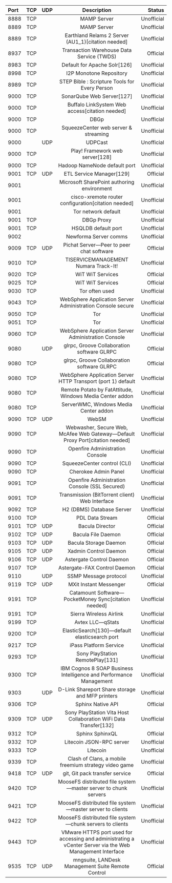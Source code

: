 | Port | TCP | UDP | Description | Status |
| :--- | :---: | :---: | :---: | ---: |
| 8888 | TCP | | MAMP Server | Unofficial |
| 8889 | TCP | | MAMP Server | Unofficial |
| 8889 | TCP | | Earthland Relams 2 Server (AU1_1)[citation needed] | Unofficial |
| 8937 | TCP | | Transaction Warehouse Data Service (TWDS) | Official |
| 8983 | TCP | | Default for Apache Solr[126] | Unofficial |
| 8998 | TCP | | I2P Monotone Repository |  Unofficial |
| 8989 | TCP | | STEP Bible : Scripture Tools for Every Person | Unofficial |
| 9000 | TCP | | SonarQube Web Server[127] | Unofficial |
| 9000 | TCP | | Buffalo LinkSystem Web access[citation needed] | Unofficial |
| 9000 | TCP | | DBGp | Unofficial |
| 9000 | TCP | | SqueezeCenter web server & streaming | Unofficial |
| 9000 | | UDP | UDPCast | Unofficial |
| 9000 | TCP | | Play! Framework web server[128] | Unofficial |
| 9000 | TCP | | Hadoop NameNode default port | Unofficial |
| 9001 | TCP | UDP | ETL Service Manager[129] | Official |
| 9001 | | | Microsoft SharePoint authoring environment | Unofficial |
| 9001 | | | cisco-xremote router configuration[citation needed] | Unofficial |
| 9001 | | | Tor network default | Unofficial |
| 9001 | TCP | | DBGp Proxy | Unofficial |
| 9001 | TCP | | HSQLDB default port | Unofficial |
| 9002 | | | Newforma Server comms | Unofficial |
| 9009 | TCP | UDP | Pichat Server—Peer to peer chat software | Official |
| 9010 | TCP | | TISERVICEMANAGEMENT Numara Track-It! | Unofficial |
| 9020 | TCP | | WiT WiT Services | Official |
| 9025 | TCP | | WiT WiT Services | Official |
| 9030 | TCP | | Tor often used | Unofficial |
| 9043 | TCP | | WebSphere Application Server Administration Console secure | Unofficial |
| 9050 | TCP | | Tor | Unofficial |
| 9051 | TCP | | Tor | Unofficial |
| 9060 | TCP | | WebSphere Application Server Administration Console | Unofficial |
| 9080 | | UDP | glrpc, Groove Collaboration software GLRPC | Official |
| 9080 | TCP | | glrpc, Groove Collaboration software GLRPC | Official |
| 9080 | TCP | | WebSphere Application Server HTTP Transport (port 1) default | Unofficial |
| 9080 | TCP | | Remote Potato by FatAttitude, Windows Media Center addon | Unofficial |
| 9080 | TCP | | ServerWMC, Windows Media Center addon | Unofficial |
| 9090 | TCP | UDP | WebSM | Unofficial |
| 9090 | TCP | | Webwasher, Secure Web, McAfee Web Gateway—Default Proxy Port[citation needed] | Unofficial |
| 9090 | TCP | | Openfire Administration Console | Unofficial |
| 9090 | TCP | | SqueezeCenter control (CLI) | Unofficial |
| 9090 | TCP | | Cherokee Admin Panel | Unofficial |
| 9091 | TCP | | Openfire Administration Console (SSL Secured) | Unofficial |
| 9091 | TCP | | Transmission (BitTorrent client) Web Interface | Unofficial |
| 9092 | TCP | | H2 (DBMS) Database Server | Unofficial |
| 9100 | TCP | | PDL Data Stream | Official |
| 9101 | TCP | UDP | Bacula Director | Official |
| 9102 | TCP | UDP | Bacula File Daemon | Official |
| 9103 | TCP | UDP | Bacula Storage Daemon | Official |
| 9105 | TCP | UDP | Xadmin Control Daemon | Official |
| 9106 | TCP | UDP | Astergate Control Daemon | Official |
| 9107 | TCP | | Astergate-FAX Control Daemon | Official |
| 9110 | | UDP | SSMP Message protocol | Unofficial |
| 9119 | TCP | UDP | MXit Instant Messenger | Official |
| 9191 | TCP | | Catamount Software—PocketMoney Sync[citation needed] | Unofficial |
| 9191 | TCP | | Sierra Wireless Airlink | Unofficial |
| 9199 | TCP | | Avtex LLC—qStats | Unofficial |
| 9200 | TCP | | ElasticSearch[130]—default elasticsearch port | Unofficial |
| 9217 | TCP | | iPass Platform Service | Unofficial |
| 9293 | TCP | | Sony PlayStation RemotePlay[131] | Unofficial |
| 9300 | TCP | | IBM Cognos 8 SOAP Business Intelligence and Performance Management | Unofficial |
| 9303 | | UDP | D-Link Shareport Share storage and MFP printers | Unofficial |
| 9306 | TCP | | Sphinx Native API | Official |
| 9309 | TCP | UDP | Sony PlayStation Vita Host Collaboration WiFi Data Transfer[132] | Unofficial |
| 9312 | TCP | | Sphinx SphinxQL | Official |
| 9332 | TCP | | Litecoin JSON-RPC server | Unofficial |
| 9333 | TCP | | Litecoin | Unofficial |
| 9339 | TCP | | Clash of Clans, a mobile freemium strategy video game | Unofficial |
| 9418 | TCP | UDP | git, Git pack transfer service | Official |
| 9420 | TCP | | MooseFS distributed file system—master server to chunk servers | Unofficial |
| 9421 | TCP | | MooseFS distributed file system—master server to clients | Unofficial |
| 9422 | TCP | | MooseFS distributed file system—chunk servers to clients | Unofficial |
| 9443 | TCP | | VMware HTTPS port used for accessing and administrating a vCenter Server via the Web Management Interface | Unofficial |
| 9535 | TCP | UDP | mngsuite, LANDesk Management Suite Remote Control | Official |

